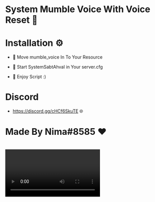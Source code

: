 # System Mumble Voice With Voice Reset 📄

# Installation ⚙️

- 🔸 Move mumble_voice In To Your Resource

- 🔸 Start SystemSabtAhval in Your server.cfg

- 🔸 Enjoy Script :)



# Discord

- https://discord.gg/cHCf6SkuTE 🌐



# Made By Nima#8585 ❤️

# 
<video href="https://s6.uupload.ir/filelink/80760725f8ed13c2f6382de7dac2590f_226baa3137/2022-05-13_01-21-52_z7gc.mp4" target="_blank">
